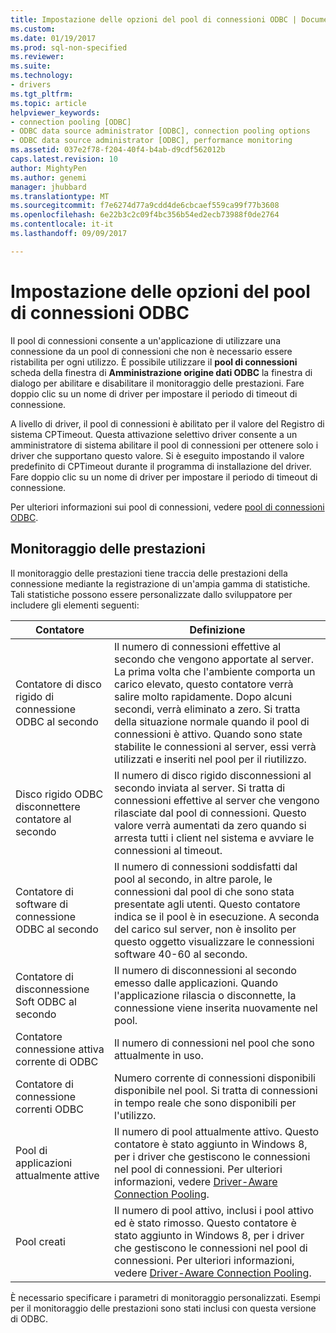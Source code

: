 ```yaml
---
title: Impostazione delle opzioni del pool di connessioni ODBC | Documenti Microsoft
ms.custom: 
ms.date: 01/19/2017
ms.prod: sql-non-specified
ms.reviewer: 
ms.suite: 
ms.technology:
- drivers
ms.tgt_pltfrm: 
ms.topic: article
helpviewer_keywords:
- connection pooling [ODBC]
- ODBC data source administrator [ODBC], connection pooling options
- ODBC data source administrator [ODBC], performance monitoring
ms.assetid: 037e2f78-f204-40f4-b4ab-d9cdf562012b
caps.latest.revision: 10
author: MightyPen
ms.author: genemi
manager: jhubbard
ms.translationtype: MT
ms.sourcegitcommit: f7e6274d77a9cdd4de6cbcaef559ca99f77b3608
ms.openlocfilehash: 6e22b3c2c09f4bc356b54ed2ecb73988f0de2764
ms.contentlocale: it-it
ms.lasthandoff: 09/09/2017

---
```

# <a name="setting-odbc-connection-pooling-options"></a>Impostazione delle opzioni del pool di connessioni ODBC
Il pool di connessioni consente a un'applicazione di utilizzare una connessione da un pool di connessioni che non è necessario essere ristabilita per ogni utilizzo. È possibile utilizzare il **pool di connessioni** scheda della finestra di **Amministrazione origine dati ODBC** la finestra di dialogo per abilitare e disabilitare il monitoraggio delle prestazioni. Fare doppio clic su un nome di driver per impostare il periodo di timeout di connessione.  
  
 A livello di driver, il pool di connessioni è abilitato per il valore del Registro di sistema CPTimeout. Questa attivazione selettivo driver consente a un amministratore di sistema abilitare il pool di connessioni per ottenere solo i driver che supportano questo valore. Si è eseguito impostando il valore predefinito di CPTimeout durante il programma di installazione del driver. Fare doppio clic su un nome di driver per impostare il periodo di timeout di connessione.  
  
 Per ulteriori informazioni sui pool di connessioni, vedere [pool di connessioni ODBC](../../odbc/reference/develop-app/driver-manager-connection-pooling.md).  
  
## <a name="performance-monitoring"></a>Monitoraggio delle prestazioni  
 Il monitoraggio delle prestazioni tiene traccia delle prestazioni della connessione mediante la registrazione di un'ampia gamma di statistiche. Tali statistiche possono essere personalizzate dallo sviluppatore per includere gli elementi seguenti:  
  
|Contatore|Definizione|  
|-------------|----------------|  
|Contatore di disco rigido di connessione ODBC al secondo|Il numero di connessioni effettive al secondo che vengono apportate al server. La prima volta che l'ambiente comporta un carico elevato, questo contatore verrà salire molto rapidamente. Dopo alcuni secondi, verrà eliminato a zero. Si tratta della situazione normale quando il pool di connessioni è attivo. Quando sono state stabilite le connessioni al server, essi verrà utilizzati e inseriti nel pool per il riutilizzo.|  
|Disco rigido ODBC disconnettere contatore al secondo|Il numero di disco rigido disconnessioni al secondo inviata al server. Si tratta di connessioni effettive al server che vengono rilasciate dal pool di connessioni. Questo valore verrà aumentati da zero quando si arresta tutti i client nel sistema e avviare le connessioni al timeout.|  
|Contatore di software di connessione ODBC al secondo|Il numero di connessioni soddisfatti dal pool al secondo, in altre parole, le connessioni dal pool di che sono stata presentate agli utenti. Questo contatore indica se il pool è in esecuzione. A seconda del carico sul server, non è insolito per questo oggetto visualizzare le connessioni software 40-60 al secondo.|  
|Contatore di disconnessione Soft ODBC al secondo|Il numero di disconnessioni al secondo emesso dalle applicazioni. Quando l'applicazione rilascia o disconnette, la connessione viene inserita nuovamente nel pool.|  
|Contatore connessione attiva corrente di ODBC|Il numero di connessioni nel pool che sono attualmente in uso.|  
|Contatore di connessione correnti ODBC|Numero corrente di connessioni disponibili disponibile nel pool. Si tratta di connessioni in tempo reale che sono disponibili per l'utilizzo.|  
|Pool di applicazioni attualmente attive|Il numero di pool attualmente attivo. Questo contatore è stato aggiunto in Windows 8, per i driver che gestiscono le connessioni nel pool di connessioni. Per ulteriori informazioni, vedere [Driver-Aware Connection Pooling](../../odbc/reference/develop-app/driver-aware-connection-pooling.md).|  
|Pool creati|Il numero di pool attivo, inclusi i pool attivo ed è stato rimosso. Questo contatore è stato aggiunto in Windows 8, per i driver che gestiscono le connessioni nel pool di connessioni. Per ulteriori informazioni, vedere [Driver-Aware Connection Pooling](../../odbc/reference/develop-app/driver-aware-connection-pooling.md).|  
  
 È necessario specificare i parametri di monitoraggio personalizzati. Esempi per il monitoraggio delle prestazioni sono stati inclusi con questa versione di ODBC.
